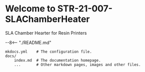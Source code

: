 # Welcome to STR-21-007-SLAChamberHeater

SLA Chamber Hearter for Resin Printers

--8<-- "./README.md"

    mkdocs.yml    # The configuration file.
    docs/
        index.md  # The documentation homepage.
        ...       # Other markdown pages, images and other files.
